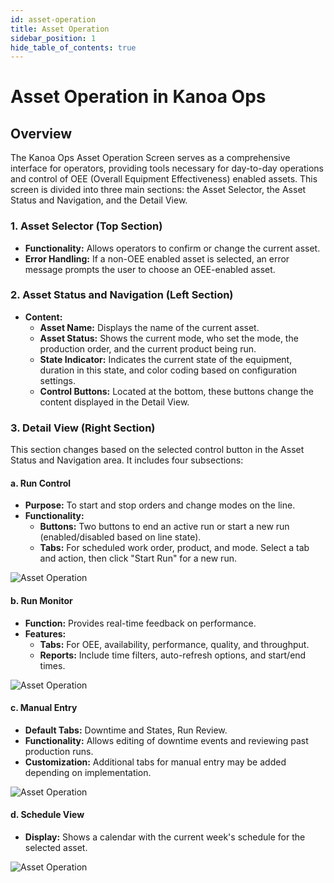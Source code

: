 ```yaml
---
id: asset-operation
title: Asset Operation
sidebar_position: 1
hide_table_of_contents: true
---
```


# Asset Operation in Kanoa Ops

## Overview
The Kanoa Ops Asset Operation Screen serves as a comprehensive interface for operators, providing tools necessary for day-to-day operations and control of OEE (Overall Equipment Effectiveness) enabled assets. This screen is divided into three main sections: the Asset Selector, the Asset Status and Navigation, and the Detail View.

### 1. Asset Selector (Top Section)
- **Functionality:** Allows operators to confirm or change the current asset.
- **Error Handling:** If a non-OEE enabled asset is selected, an error message prompts the user to choose an OEE-enabled asset.

### 2. Asset Status and Navigation (Left Section)
- **Content:**
  - **Asset Name:** Displays the name of the current asset.
  - **Asset Status:** Shows the current mode, who set the mode, the production order, and the current product being run.
  - **State Indicator:** Indicates the current state of the equipment, duration in this state, and color coding based on configuration settings.
  - **Control Buttons:** Located at the bottom, these buttons change the content displayed in the Detail View.

### 3. Detail View (Right Section)
This section changes based on the selected control button in the Asset Status and Navigation area. It includes four subsections:

#### a. Run Control
- **Purpose:** To start and stop orders and change modes on the line.
- **Functionality:**
  - **Buttons:** Two buttons to end an active run or start a new run (enabled/disabled based on line state).
  - **Tabs:** For scheduled work order, product, and mode. Select a tab and action, then click "Start Run" for a new run.

![Asset Operation](/img/asset-ops-run-control.png)

#### b. Run Monitor
- **Function:** Provides real-time feedback on performance.
- **Features:**
  - **Tabs:** For OEE, availability, performance, quality, and throughput.
  - **Reports:** Include time filters, auto-refresh options, and start/end times.

![Asset Operation](/img/asset-ops-run-monitor.png)

#### c. Manual Entry
- **Default Tabs:** Downtime and States, Run Review.
- **Functionality:** Allows editing of downtime events and reviewing past production runs.
- **Customization:** Additional tabs for manual entry may be added depending on implementation.

![Asset Operation](/img/asset-ops-manual-entry.png)

#### d. Schedule View
- **Display:** Shows a calendar with the current week's schedule for the selected asset.

![Asset Operation](/img/asset-ops-schedule.png)

